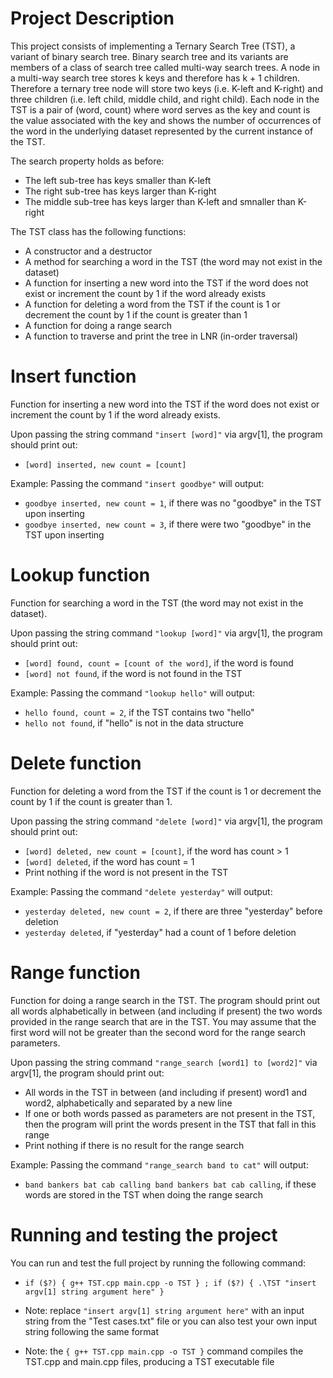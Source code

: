 # Project Description

This project consists of implementing a Ternary Search Tree (TST), a variant of binary search tree. 
Binary search tree and its variants are members of a class of search tree called multi-way search trees. 
A node in a multi-way search tree stores k keys and therefore has k + 1 children. 
Therefore a ternary tree node will store two keys (i.e. K-left and K-right) and three children (i.e. left child, middle child, and right child).
Each node in the TST is a pair of (word, count) where word serves as the key and count is the value associated with the key
and shows the number of occurrences of the word in the underlying dataset represented by the current instance of the TST.

The search property holds as before:
- The left sub-tree has keys smaller than K-left
- The right sub-tree has keys larger than K-right
- The middle sub-tree has keys larger than K-left and smnaller than K-right

The TST class has the following functions:
-  A constructor and a destructor
-  A method for searching a word in the TST (the word may not exist in the dataset)
-  A function for inserting a new word into the TST if the word does not exist or increment the count by 1 if the word already exists
-  A function for deleting a word from the TST if the count is 1 or decrement the count by 1 if the count is greater than 1
-  A function for doing a range search
-  A function to traverse and print the tree in LNR (in-order traversal)

# Insert function

Function for inserting a new word into the TST if the word does not exist or increment the count by 1 if the word already exists.

Upon passing the string command `"insert [word]"` via argv[1], the program should print out:
- `[word] inserted, new count = [count]`

Example:
Passing the command `"insert goodbye"` will output:
- `goodbye inserted, new count = 1`, if there was no "goodbye" in the TST upon inserting
- `goodbye inserted, new count = 3`, if there were two "goodbye" in the TST upon inserting

# Lookup function

Function for searching a word in the TST (the word may not exist in the dataset).

Upon passing the string command `"lookup [word]"` via argv[1], the program should print out:
- `[word] found, count = [count of the word]`, if the word is found
- `[word] not found`, if the word is not found in the TST

Example:
Passing the command `"lookup hello"` will output:
- `hello found, count = 2`, if the TST contains two "hello"
- `hello not found`, if "hello" is not in the data structure

# Delete function

Function for deleting a word from the TST if the count is 1 or decrement the count by 1 if the count is greater than 1.

Upon passing the string command `"delete [word]"` via argv[1], the program should print out:
- `[word] deleted, new count = [count]`, if the word has count > 1
- `[word] deleted`, if the word has count = 1
- Print nothing if the word is not present in the TST

Example:
Passing the command `"delete yesterday"` will output:
- `yesterday deleted, new count = 2`, if there are three "yesterday" before deletion
- `yesterday deleted`, if "yesterday" had a count of 1 before deletion

# Range function

Function for doing a range search in the TST.
The program should print out all words alphabetically in between (and including if present) the two words provided in the range search that are in the TST.
You may assume that the first word will not be greater than the second word for the range search parameters.

Upon passing the string command `"range_search [word1] to [word2]"` via argv[1], the program should print out:
- All words in the TST in between (and including if present) word1 and word2, alphabetically and separated by a new line
- If one or both words passed as parameters are not present in the TST, then the program will print the words present in the TST that fall in this range
- Print nothing if there is no result for the range search

Example:
Passing the command `"range_search band to cat"` will output:
- `band
   bankers
   bat
   cab
   calling
   band
   bankers
   bat
   cab
   calling`, if these words are stored in the TST when doing the range search

# Running and testing the project

You can run and test the full project by running the following command:

- `if ($?) { g++ TST.cpp main.cpp -o TST } ; if ($?) { .\TST "insert argv[1] string argument here" }`

- Note: replace `"insert argv[1] string argument here"` with an input string from the "Test cases.txt" file
        or you can also test your own input string following the same format

- Note: the `{ g++ TST.cpp main.cpp -o TST }` command compiles the TST.cpp and main.cpp files,
        producing a TST executable file
